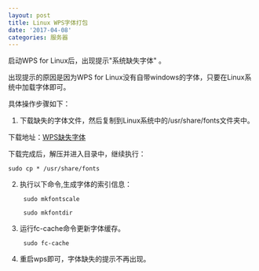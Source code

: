 ```yaml
---
layout: post
title: Linux WPS字体打包
date: '2017-04-08'
categories: 服务器
---
```


启动WPS for Linux后，出现提示"系统缺失字体" 。

出现提示的原因是因为WPS for Linux没有自带windows的字体，只要在Linux系统中加载字体即可。

具体操作步骤如下：

1. 下载缺失的字体文件，然后复制到Linux系统中的/usr/share/fonts文件夹中。

下载地址：[WPS缺失字体](/file/wps.zip)

下载完成后，解压并进入目录中，继续执行：

    sudo cp * /usr/share/fonts

2. 执行以下命令,生成字体的索引信息：

        sudo mkfontscale
        
        sudo mkfontdir

3. 运行fc-cache命令更新字体缓存。

        sudo fc-cache

4. 重启wps即可，字体缺失的提示不再出现。
